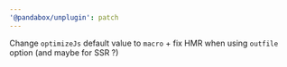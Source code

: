 ```yaml
---
'@pandabox/unplugin': patch
---
```


Change `optimizeJs` default value to `macro` + fix HMR when using `outfile` option (and maybe for SSR ?)
